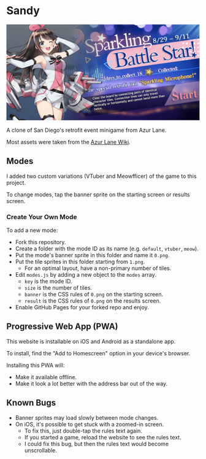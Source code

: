 # Sandy

<img src="img/preview.png">

A clone of San Diego's retrofit event minigame from Azur Lane.

Most assets were taken from the [Azur Lane Wiki](https://azurlane.koumakan.jp/Azur_Lane_Wiki).

## Modes

I added two custom variations (VTuber and Meowfficer) of the game to this project.

To change modes, tap the banner sprite on the starting screen or results screen.

### Create Your Own Mode

To add a new mode:

- Fork this repository.
- Create a folder with the mode ID as its name (e.g. `default`, `vtuber`, `meow`).
- Put the mode's banner sprite in this folder and name it `0.png`.
- Put the tile sprites in this folder starting from `1.png`.
  - For an optimal layout, have a non-primary number of tiles.
- Edit `modes.js` by adding a new object to the `modes` array.
  - `key` is the mode ID.
  - `size` is the number of tiles.
  - `banner` is the CSS rules of `0.png` on the starting screen.
  - `result` is the CSS rules of `0.png` on the results screen.
- Enable GitHub Pages for your forked repo and enjoy.

## Progressive Web App (PWA)

This website is installable on iOS and Android as a standalone app.

To install, find the "Add to Homescreen" option in your device's browser.

Installing this PWA will:

- Make it available offline.
- Make it look a lot better with the address bar out of the way.

## Known Bugs

- Banner sprites may load slowly between mode changes.
- On iOS, it's possible to get stuck with a zoomed-in screen.
  - To fix this, just double-tap the rules text again.
  - If you started a game, reload the website to see the rules text.
  - I could fix this bug, but then the rules text would become unscrollable.
